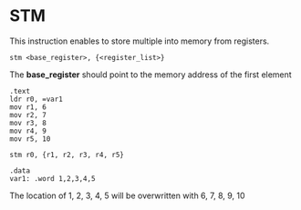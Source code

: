 # STM
This instruction enables to store multiple into memory from registers.

```assembly
stm <base_register>, {<register_list>}
```

The **base_register** should point to the memory address of the first element

```assembly
.text
ldr r0, =var1
mov r1, 6 
mov r2, 7
mov r3, 8
mov r4, 9
mov r5, 10

stm r0, {r1, r2, r3, r4, r5}

.data
var1: .word 1,2,3,4,5
```

The location of 1, 2, 3, 4, 5 will be overwritten with 6, 7, 8, 9, 10